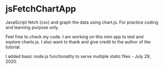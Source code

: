 # jsFetchChartApp

JavaScript fetch (csv) and graph the data using chart.js. For practice coding and learning purpose only.

Feel free to check my code. I am working on this mini app to test and explore charts.js. I also want to thank and give credit to the author of the tutorial.

I added basic node.js functionality to serve multiple static files - July 29, 2020.
